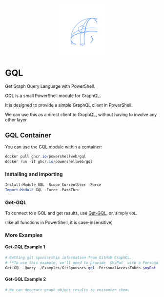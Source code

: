 <div align='center'>
    <img alt='GQL Logo (Animated)' style='width:33%' src='Assets/GQL-Animated.svg' />
</div>

# GQL

Get Graph Query Language with PowerShell.

GQL is a small PowerShell module for GraphQL.

It is designed to provide a simple GraphQL client in PowerShell.

We can use this as a direct client to GraphQL, without having to involve any other layer.


## GQL Container

You can use the GQL module within a container:

~~~powershell
docker pull ghcr.io/powershellweb/gql
docker run -it ghcr.io/powershellweb/gql
~~~

### Installing and Importing

~~~PowerShell
Install-Module GQL -Scope CurrentUser -Force
Import-Module GQL -Force -PassThru
~~~

### Get-GQL

To connect to a GQL and get results, use [Get-GQL](Get-GQL.md), or, simply `GQL`.

(like all functions in PowerShell, it is case-insensitive)

### More Examples

#### Get-GQL Example 1

~~~powershell
# Getting git sponsorship information from GitHub GraphQL.
# **To use this example, we'll need to provide `$MyPat` with a Personal Access Token.**        
Get-GQL -Query ./Examples/GitSponsors.gql -PersonalAccessToken $myPat
~~~
 #### Get-GQL Example 2

~~~powershell
# We can decorate graph object results to customize them.
~~~

